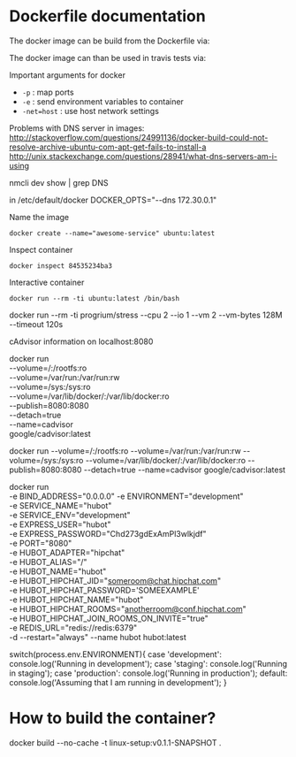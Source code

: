 # Dockerfile documentation

The docker image can be build from the Dockerfile via:


The docker image can than be used in travis tests via:

Important arguments for docker
* `-p` : map ports
* `-e` : send environment variables to container
* `-net=host` : use host network settings

Problems with DNS server in images:
http://stackoverflow.com/questions/24991136/docker-build-could-not-resolve-archive-ubuntu-com-apt-get-fails-to-install-a
http://unix.stackexchange.com/questions/28941/what-dns-servers-am-i-using

nmcli dev show | grep DNS

in /etc/default/docker
DOCKER_OPTS="--dns 172.30.0.1"


Name the image
```
docker create --name="awesome-service" ubuntu:latest
```

Inspect container
```
docker inspect 84535234ba3
```

Interactive container
```
docker run --rm -ti ubuntu:latest /bin/bash
```

docker run --rm -ti progrium/stress --cpu 2 --io 1 --vm 2 --vm-bytes 128M --timeout 120s

cAdvisor information on localhost:8080

docker run \
--volume=/:/rootfs:ro \
--volume=/var/run:/var/run:rw \
--volume=/sys:/sys:ro \
--volume=/var/lib/docker/:/var/lib/docker:ro \
--publish=8080:8080 \
--detach=true \
--name=cadvisor \
google/cadvisor:latest

docker run --volume=/:/rootfs:ro --volume=/var/run:/var/run:rw --volume=/sys:/sys:ro --volume=/var/lib/docker/:/var/lib/docker:ro --publish=8080:8080 --detach=true --name=cadvisor google/cadvisor:latest

docker run \
-e BIND_ADDRESS="0.0.0.0"
-e ENVIRONMENT="development" \
-e SERVICE_NAME="hubot" \
-e SERVICE_ENV="development" \
-e EXPRESS_USER="hubot" \
-e EXPRESS_PASSWORD="Chd273gdExAmPl3wlkjdf" \
-e PORT="8080" \
-e HUBOT_ADAPTER="hipchat" \
-e HUBOT_ALIAS="/" \
-e HUBOT_NAME="hubot" \
-e HUBOT_HIPCHAT_JID="someroom@chat.hipchat.com" \
-e HUBOT_HIPCHAT_PASSWORD='SOMEEXAMPLE' \
-e HUBOT_HIPCHAT_NAME="hubot" \
-e HUBOT_HIPCHAT_ROOMS="anotherroom@conf.hipchat.com" \
-e HUBOT_HIPCHAT_JOIN_ROOMS_ON_INVITE="true" \
-e REDIS_URL="redis://redis:6379" \
-d --restart="always" --name hubot hubot:latest

switch(process.env.ENVIRONMENT){
case 'development':
console.log('Running in development');
case 'staging':
console.log('Running in staging');
case 'production':
console.log('Running in production');
default:
console.log('Assuming that I am running in development');
}

# How to build the container?
docker build --no-cache -t linux-setup:v0.1.1-SNAPSHOT . 